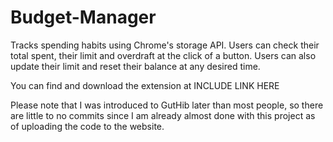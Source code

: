 # Budget-Manager
 Tracks spending habits using Chrome's storage API. Users can check their total spent, their limit and overdraft at the click of a button. Users can also update their limit and reset their balance at any desired time. 
 
You can find and download the extension at INCLUDE LINK HERE 

Please note that I was introduced to GutHib later than most people, so there are little to no commits since I am already almost done with this project as of uploading the code to the website.
